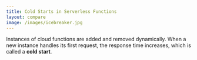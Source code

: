 ```yaml
---
title: Cold Starts in Serverless Functions
layout: compare
image: /images/icebreaker.jpg
---
```


Instances of cloud functions are added and removed dynamically. When a new instance handles its first request, the response time increases, which is called a **cold start**.